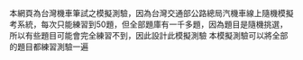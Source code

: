 本網頁為台灣機車筆試之模擬測驗，因為台灣交通部公路總局汽機車線上隨機模擬考系統，每次只能練習到50題，但全部題庫有一千多題，因為題目是隨機挑選，所以有些題目可能會完全練習不到，因此設計此模擬測驗
本模擬測驗可以將全部的題目都練習測驗一遍
